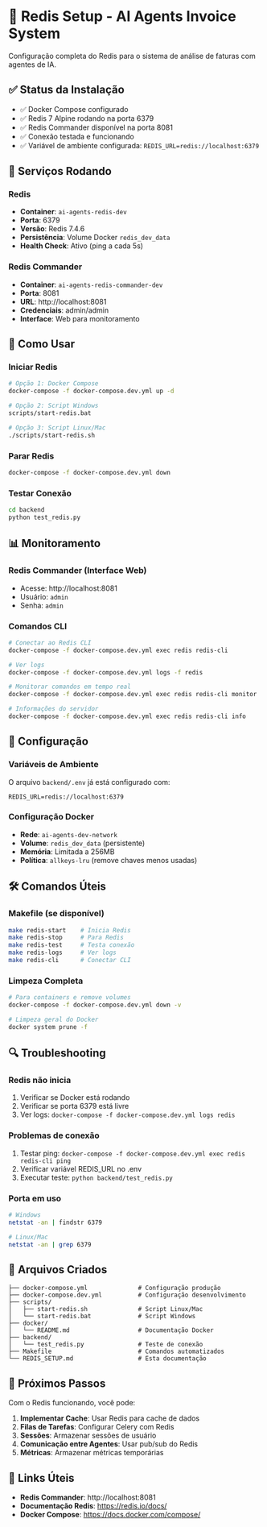 # 🚀 Redis Setup - AI Agents Invoice System

Configuração completa do Redis para o sistema de análise de faturas com agentes de IA.

## ✅ Status da Instalação

- ✅ Docker Compose configurado
- ✅ Redis 7 Alpine rodando na porta 6379
- ✅ Redis Commander disponível na porta 8081
- ✅ Conexão testada e funcionando
- ✅ Variável de ambiente configurada: `REDIS_URL=redis://localhost:6379`

## 🐳 Serviços Rodando

### Redis
- **Container**: `ai-agents-redis-dev`
- **Porta**: 6379
- **Versão**: Redis 7.4.6
- **Persistência**: Volume Docker `redis_dev_data`
- **Health Check**: Ativo (ping a cada 5s)

### Redis Commander
- **Container**: `ai-agents-redis-commander-dev`
- **Porta**: 8081
- **URL**: http://localhost:8081
- **Credenciais**: admin/admin
- **Interface**: Web para monitoramento

## 🎯 Como Usar

### Iniciar Redis
```bash
# Opção 1: Docker Compose
docker-compose -f docker-compose.dev.yml up -d

# Opção 2: Script Windows
scripts/start-redis.bat

# Opção 3: Script Linux/Mac
./scripts/start-redis.sh
```

### Parar Redis
```bash
docker-compose -f docker-compose.dev.yml down
```

### Testar Conexão
```bash
cd backend
python test_redis.py
```

## 📊 Monitoramento

### Redis Commander (Interface Web)
- Acesse: http://localhost:8081
- Usuário: `admin`
- Senha: `admin`

### Comandos CLI
```bash
# Conectar ao Redis CLI
docker-compose -f docker-compose.dev.yml exec redis redis-cli

# Ver logs
docker-compose -f docker-compose.dev.yml logs -f redis

# Monitorar comandos em tempo real
docker-compose -f docker-compose.dev.yml exec redis redis-cli monitor

# Informações do servidor
docker-compose -f docker-compose.dev.yml exec redis redis-cli info
```

## 🔧 Configuração

### Variáveis de Ambiente
O arquivo `backend/.env` já está configurado com:
```env
REDIS_URL=redis://localhost:6379
```

### Configuração Docker
- **Rede**: `ai-agents-dev-network`
- **Volume**: `redis_dev_data` (persistente)
- **Memória**: Limitada a 256MB
- **Política**: `allkeys-lru` (remove chaves menos usadas)

## 🛠️ Comandos Úteis

### Makefile (se disponível)
```bash
make redis-start    # Inicia Redis
make redis-stop     # Para Redis
make redis-test     # Testa conexão
make redis-logs     # Ver logs
make redis-cli      # Conectar CLI
```

### Limpeza Completa
```bash
# Para containers e remove volumes
docker-compose -f docker-compose.dev.yml down -v

# Limpeza geral do Docker
docker system prune -f
```

## 🔍 Troubleshooting

### Redis não inicia
1. Verificar se Docker está rodando
2. Verificar se porta 6379 está livre
3. Ver logs: `docker-compose -f docker-compose.dev.yml logs redis`

### Problemas de conexão
1. Testar ping: `docker-compose -f docker-compose.dev.yml exec redis redis-cli ping`
2. Verificar variável REDIS_URL no .env
3. Executar teste: `python backend/test_redis.py`

### Porta em uso
```bash
# Windows
netstat -an | findstr 6379

# Linux/Mac
netstat -an | grep 6379
```

## 📁 Arquivos Criados

```
├── docker-compose.yml              # Configuração produção
├── docker-compose.dev.yml          # Configuração desenvolvimento
├── scripts/
│   ├── start-redis.sh              # Script Linux/Mac
│   └── start-redis.bat             # Script Windows
├── docker/
│   └── README.md                   # Documentação Docker
├── backend/
│   └── test_redis.py               # Teste de conexão
├── Makefile                        # Comandos automatizados
└── REDIS_SETUP.md                  # Esta documentação
```

## 🎉 Próximos Passos

Com o Redis funcionando, você pode:

1. **Implementar Cache**: Usar Redis para cache de dados
2. **Filas de Tarefas**: Configurar Celery com Redis
3. **Sessões**: Armazenar sessões de usuário
4. **Comunicação entre Agentes**: Usar pub/sub do Redis
5. **Métricas**: Armazenar métricas temporárias

## 🔗 Links Úteis

- **Redis Commander**: http://localhost:8081
- **Documentação Redis**: https://redis.io/docs/
- **Docker Compose**: https://docs.docker.com/compose/